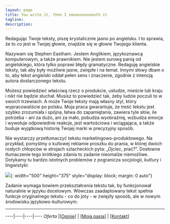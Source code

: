 ```yaml
---
layout: page
title: You write it, then I smooooooooooth it
tagline: 
description: 
---
```

Redagując Twoje teksty, piszę krystalicznie jasno po angielsku. I to sprawia, że to co jest w Twojej głowie, znajdzie się w głowie Twojego klienta.

Nazywam się Stephen Eastham. Jestem Anglikiem, językoznawcą komputerowym, a także prawnikiem. Nie jestem surową panią od angielskiego, która tylko poprawi błędy gramatyczne. Redaguję angielskie teksty, tak aby były możliwie jasne, zwięzłe i na temat. Innymi słowy dbam o to, aby tekst angielski oddał pełen sens i znaczenie, zgodnie z intencją autora dostarczonego tekstu.

Możesz powiedzieć właściwą rzecz o produkcie, usłudze, mieście lub kraju i nikt nie będzie słuchał. Musisz to powiedzieć tak, żeby ludzie poczuli to w swoich trzewiach. A może Twoje teksty mają własny styl, który wypracowaliście po polsku. Moja praca gwarantuje, że treść tekstu jest szybko zrozumiała i spójna, łatwa do zapamiętania, zawiera tyle słów, ile potrzeba - ani za dużo, ani za mało, pobudza wyobraźnię, wzbudza emocje i wywołuje odpowiednie reakcje, jest wartościowa i wciągająca, a także buduje wyjątkową historię Twojej marki w precyzyjny sposób. 

Nie wystarczy przetłumaczyć tekstu marketingowo-produktowego. Na przykład, pomyślmy o kultowej reklamie proszku do prania, w której dwóch rosłych chłopców w strojach szlacheckich pyta: „Ojciec, prać?”. Dosłowne tłumaczenie tego krótkiego zdania to zadanie nieomalże niemożliwe. Dotykamy tu bardzo istotnych problemów z pogranicza socjologii, kultury i lingwistyki:

![](../images/leon.png){: width="500" height="375" style="display: block; margin: 0 auto"}

Zadanie wymaga bowiem przekształcenia tekstu tak, by funkcjonował naturalnie w języku docelowym. Wówczas zaadaptowany tekst spełnia funkcje oryginalnego tekstu - co do joty - w zwięzły sposób, ale w nowym środowisku językowo-kulturowym.

---

----|----|----|----
_Oferta_ |[[Opinie](pages/opinie.html)] | [[Moja pasja](pages/pasja.html)] | [[Kontakt](pages/kontakt.html)]
